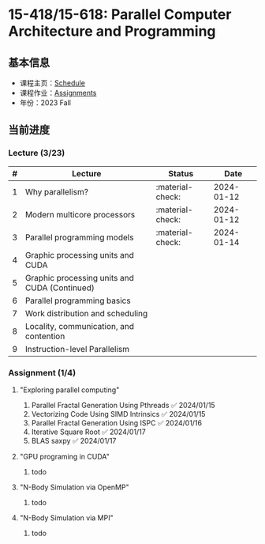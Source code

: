 # 15-418/15-618: Parallel Computer Architecture and Programming

## 基本信息

- 课程主页：[Schedule](https://www.cs.cmu.edu/afs/cs/academic/class/15418-f23/www/schedule.html)
- 课程作业：[Assignments](https://www.cs.cmu.edu/afs/cs/academic/class/15418-f23/www/assignments.html)
- 年份：2023 Fall

## 当前进度

### Lecture (3/23)


| #    | Lecture                           | Status           | Date |
| ---- | --------------------------------- | ---------------- | --- | 
| 1    | Why parallelism?                  | :material-check: | 2024-01-12 |
| 2    | Modern multicore processors       | :material-check: | 2024-01-12 |
| 3    | Parallel programming models       | :material-check: | 2024-01-14 |
| 4    | Graphic processing units and CUDA |                  | |
| 5    | Graphic processing units and CUDA (Continued) |                  | |
| 6    | Parallel programming basics |                  | |
| 7    | Work distribution and scheduling  |                  | |
| 8    | Locality, communication, and contention |                  | |
| 9    | Instruction-level Parallelism |                  | |


### Assignment (1/4)

1. "Exploring parallel computing"
    1. Parallel Fractal Generation Using Pthreads :white_check_mark: 2024/01/15
    2. Vectorizing Code Using SIMD Intrinsics :white_check_mark: 2024/01/15
    3. Parallel Fractal Generation Using ISPC :white_check_mark: 2024/01/16
    4. Iterative Square Root  :white_check_mark: 2024/01/17
    5. BLAS saxpy  :white_check_mark: 2024/01/17

2. "GPU programing in CUDA"
    1. todo
    
3. "N-Body Simulation via OpenMP"
    1. todo

4. "N-Body Simulation via MPI"
    1. todo